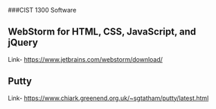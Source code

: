 ###CIST 1300 Software
## WebStorm for HTML, CSS, JavaScript, and jQuery
Link- https://www.jetbrains.com/webstorm/download/
## Putty
Link- https://www.chiark.greenend.org.uk/~sgtatham/putty/latest.html

